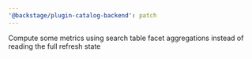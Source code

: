 ```yaml
---
'@backstage/plugin-catalog-backend': patch
---
```


Compute some metrics using search table facet aggregations instead of reading the full refresh state
